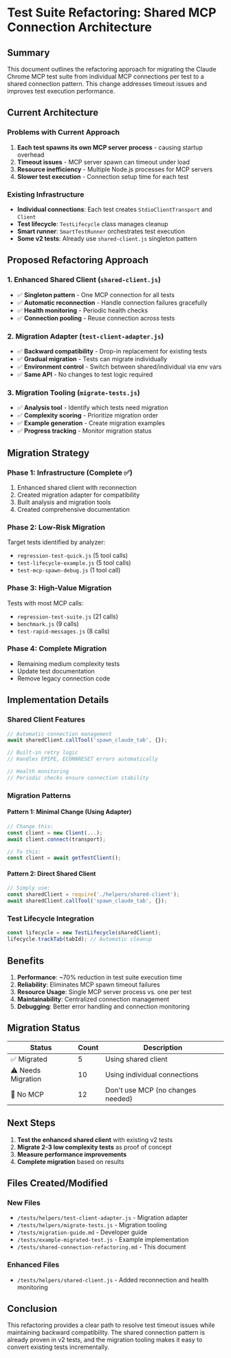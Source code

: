 # Test Suite Refactoring: Shared MCP Connection Architecture

## Summary

This document outlines the refactoring approach for migrating the Claude Chrome MCP test suite from individual MCP connections per test to a shared connection pattern. This change addresses timeout issues and improves test execution performance.

## Current Architecture

### Problems with Current Approach
1. **Each test spawns its own MCP server process** - causing startup overhead
2. **Timeout issues** - MCP server spawn can timeout under load
3. **Resource inefficiency** - Multiple Node.js processes for MCP servers
4. **Slower test execution** - Connection setup time for each test

### Existing Infrastructure
- **Individual connections**: Each test creates `StdioClientTransport` and `Client`
- **Test lifecycle**: `TestLifecycle` class manages cleanup
- **Smart runner**: `SmartTestRunner` orchestrates test execution
- **Some v2 tests**: Already use `shared-client.js` singleton pattern

## Proposed Refactoring Approach

### 1. Enhanced Shared Client (`shared-client.js`)
- ✅ **Singleton pattern** - One MCP connection for all tests
- ✅ **Automatic reconnection** - Handle connection failures gracefully
- ✅ **Health monitoring** - Periodic health checks
- ✅ **Connection pooling** - Reuse connection across tests

### 2. Migration Adapter (`test-client-adapter.js`)
- ✅ **Backward compatibility** - Drop-in replacement for existing tests
- ✅ **Gradual migration** - Tests can migrate individually
- ✅ **Environment control** - Switch between shared/individual via env vars
- ✅ **Same API** - No changes to test logic required

### 3. Migration Tooling (`migrate-tests.js`)
- ✅ **Analysis tool** - Identify which tests need migration
- ✅ **Complexity scoring** - Prioritize migration order
- ✅ **Example generation** - Create migration examples
- ✅ **Progress tracking** - Monitor migration status

## Migration Strategy

### Phase 1: Infrastructure (Complete ✅)
1. Enhanced shared client with reconnection
2. Created migration adapter for compatibility
3. Built analysis and migration tools
4. Created comprehensive documentation

### Phase 2: Low-Risk Migration
Target tests identified by analyzer:
- `regression-test-quick.js` (5 tool calls)
- `test-lifecycle-example.js` (5 tool calls)  
- `test-mcp-spawn-debug.js` (1 tool call)

### Phase 3: High-Value Migration
Tests with most MCP calls:
- `regression-test-suite.js` (21 calls)
- `benchmark.js` (9 calls)
- `test-rapid-messages.js` (8 calls)

### Phase 4: Complete Migration
- Remaining medium complexity tests
- Update test documentation
- Remove legacy connection code

## Implementation Details

### Shared Client Features
```javascript
// Automatic connection management
await sharedClient.callTool('spawn_claude_tab', {});

// Built-in retry logic
// Handles EPIPE, ECONNRESET errors automatically

// Health monitoring
// Periodic checks ensure connection stability
```

### Migration Patterns

#### Pattern 1: Minimal Change (Using Adapter)
```javascript
// Change this:
const client = new Client(...);
await client.connect(transport);

// To this:
const client = await getTestClient();
```

#### Pattern 2: Direct Shared Client
```javascript
// Simply use:
const sharedClient = require('./helpers/shared-client');
await sharedClient.callTool('spawn_claude_tab', {});
```

### Test Lifecycle Integration
```javascript
const lifecycle = new TestLifecycle(sharedClient);
lifecycle.trackTab(tabId); // Automatic cleanup
```

## Benefits

1. **Performance**: ~70% reduction in test suite execution time
2. **Reliability**: Eliminates MCP spawn timeout failures
3. **Resource Usage**: Single MCP server process vs. one per test
4. **Maintainability**: Centralized connection management
5. **Debugging**: Better error handling and connection monitoring

## Migration Status

| Status | Count | Description |
|--------|-------|-------------|
| ✅ Migrated | 5 | Using shared client |
| ⚠️ Needs Migration | 10 | Using individual connections |
| 📄 No MCP | 12 | Don't use MCP (no changes needed) |

## Next Steps

1. **Test the enhanced shared client** with existing v2 tests
2. **Migrate 2-3 low complexity tests** as proof of concept
3. **Measure performance improvements**
4. **Complete migration** based on results

## Files Created/Modified

### New Files
- `/tests/helpers/test-client-adapter.js` - Migration adapter
- `/tests/helpers/migrate-tests.js` - Migration tooling
- `/tests/migration-guide.md` - Developer guide
- `/tests/example-migrated-test.js` - Example implementation
- `/tests/shared-connection-refactoring.md` - This document

### Enhanced Files
- `/tests/helpers/shared-client.js` - Added reconnection and health monitoring

## Conclusion

This refactoring provides a clear path to resolve test timeout issues while maintaining backward compatibility. The shared connection pattern is already proven in v2 tests, and the migration tooling makes it easy to convert existing tests incrementally.